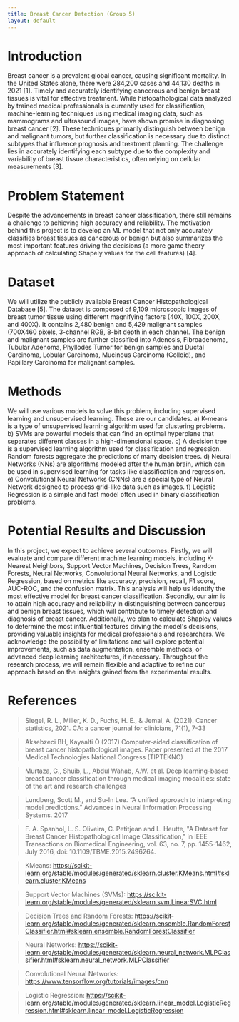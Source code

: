 ```yaml
---
title: Breast Cancer Detection (Group 5)
layout: default
---
```

# Introduction
Breast cancer is a prevalent global cancer, causing significant mortality. In the United States alone, there were 284,200 cases and 44,130 deaths in 2021 [1]. Timely and accurately identifying cancerous and benign breast tissues is vital for effective treatment. While histopathological data analyzed by trained medical professionals is currently used for classification, machine-learning techniques using medical imaging data, such as mammograms and ultrasound images, have shown promise in diagnosing breast cancer [2]. These techniques primarily distinguish between benign and malignant tumors, but further classification is necessary due to distinct subtypes that influence prognosis and treatment planning. The challenge lies in accurately identifying each subtype due to the complexity and variability of breast tissue characteristics, often relying on cellular measurements [3].

# Problem Statement
Despite the advancements in breast cancer classification, there still remains a challenge to achieving high accuracy and reliability. The motivation behind this project is to develop an ML model that not only accurately classifies breast tissues as cancerous or benign but also summarizes the most important features driving the decisions (a more game theory approach of calculating Shapely values for the cell features) [4]. 

# Dataset

We will utilize the publicly available Breast Cancer Histopathological Database [5]. The dataset is composed of 9,109 microscopic images of breast tumor tissue using different magnifying factors (40X, 100X, 200X, and 400X). It contains 2,480 benign and 5,429 malignant samples (700X460 pixels, 3-channel RGB, 8-bit depth in each channel. The benign and malignant samples are further classified into Adenosis, Fibroadenoma, Tubular Adenoma, Phyllodes Tumor for benign samples and Ductal Carcinoma, Lobular Carcinoma, Mucinous Carcinoma (Colloid), and Papillary Carcinoma for malignant samples.


# Methods
We will use various models to solve this problem, including supervised learning and unsupervised learning. These are our candidates. 
a) K-means is a type of unsupervised learning algorithm used for clustering problems.
b) SVMs are powerful models that can find an optimal hyperplane that separates different classes in a high-dimensional space.
c) A decision tree is a supervised learning algorithm used for classification and regression. Random forests aggregate the predictions of many decision trees.
d) Neural Networks (NNs) are algorithms modeled after the human brain, which can be used in supervised learning for tasks like classification and regression. 
e) Convolutional Neural Networks (CNNs) are a special type of Neural Network designed to process grid-like data such as images.
f) Logistic Regression is a simple and fast model often used in binary classification problems.

# Potential Results and Discussion
In this project, we expect to achieve several outcomes. Firstly, we will evaluate and compare different machine learning models, including K-Nearest Neighbors, Support Vector Machines, Decision Trees, Random Forests, Neural Networks, Convolutional Neural Networks, and Logistic Regression, based on metrics like accuracy, precision, recall, F1 score, AUC-ROC, and the confusion matrix. This analysis will help us identify the most effective model for breast cancer classification. Secondly, our aim is to attain high accuracy and reliability in distinguishing between cancerous and benign breast tissues, which will contribute to timely detection and diagnosis of breast cancer. Additionally, we plan to calculate Shapley values to determine the most influential features driving the model's decisions, providing valuable insights for medical professionals and researchers. We acknowledge the possibility of limitations and will explore potential improvements, such as data augmentation, ensemble methods, or advanced deep learning architectures, if necessary. Throughout the research process, we will remain flexible and adaptive to refine our approach based on the insights gained from the experimental results.

# References

> Siegel, R. L., Miller, K. D., Fuchs, H. E., & Jemal, A. (2021). Cancer statistics, 2021. CA: a cancer journal for clinicians, 71(1), 7-33

> Aksebzeci BH, Kayaalti Ö (2017) Computer-aided classification of breast cancer histopathological images. Paper presented at the 2017 Medical Technologies National Congress (TIPTEKNO)

> Murtaza, G., Shuib, L., Abdul Wahab, A.W. et al. Deep learning-based breast cancer classification through medical imaging modalities: state of the art and research challenges

> Lundberg, Scott M., and Su-In Lee. “A unified approach to interpreting model predictions.” Advances in Neural Information Processing Systems. 2017

> F. A. Spanhol, L. S. Oliveira, C. Petitjean and L. Heutte, "A Dataset for Breast Cancer Histopathological Image Classification," in IEEE Transactions on Biomedical Engineering, vol. 63, no. 7, pp. 1455-1462, July 2016, doi: 10.1109/TBME.2015.2496264.

> KMeans: https://scikit-learn.org/stable/modules/generated/sklearn.cluster.KMeans.html#sklearn.cluster.KMeans

> Support Vector Machines (SVMs): https://scikit-learn.org/stable/modules/generated/sklearn.svm.LinearSVC.html

> Decision Trees and Random Forests: https://scikit-learn.org/stable/modules/generated/sklearn.ensemble.RandomForestClassifier.html#sklearn.ensemble.RandomForestClassifier

> Neural Networks: https://scikit-learn.org/stable/modules/generated/sklearn.neural_network.MLPClassifier.html#sklearn.neural_network.MLPClassifier

> Convolutional Neural Networks: https://www.tensorflow.org/tutorials/images/cnn

> Logistic Regression: https://scikit-learn.org/stable/modules/generated/sklearn.linear_model.LogisticRegression.html#sklearn.linear_model.LogisticRegression

